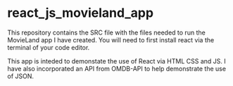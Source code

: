 # react_js_movieland_app

This repository contains the SRC file with the files needed to run the MovieLand app I have created. 
You will need to first install react via the terminal of your code editor.

This  app is inteded to demonstate the use of React via HTML CSS and JS. I have also incorporated an API from OMDB-API to help demonstrate the use of JSON.   
